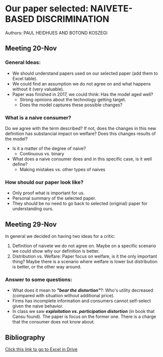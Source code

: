 # Our paper selected: NAIVETE-BASED DISCRIMINATION
Authors: PAUL HEIDHUES AND BOTOND KOSZEGI

## Meeting 20-Nov
### General Ideas:
- We should understand papers used on our selected paper (add them to Excel table).
- We could find an assumption we do not agree on and what happens without it (very valuable).
- Paper was finished in 2017, we could think: Has the model aged well?
    - Strong opinions about the technology getting target.
    - Does the model captures these possible changes?

### What is a naive consumer?
Do we agree with the term described? If not, does the changes in this new definition has substancial impact on welfare? Does this changes results of the model?

- Is it a matter of the degree of naive?
    - Continuous vs. binary
- What does a naive consumer does and in this specific case, is it well define?
    - Making mistakes vs. other types of naives

### How should our paper look like?
- Only proof what is important for us.
- Personal summary of the selected paper.
- They should be no need to go back to selected (original) paper for understanding ours.

## Meeting 29-Nov
In general we decided on having two ideas for a critic:
1. Definition of naivete we do not agree on. Maybe on a specific scenario we could show why our definition is better.
2. Distribution vs. Welfare: Paper focus on welfare, is it the only important thing? Maybe there is a scenario where welfare is lower but distribution is better, or the other way around.

### Answer to some questions:
- What does it mean to ***"bear the distortion"***?: Who's utility decreased (compared with situation without additional price).
- Firms has incomplete information and consumers cannot self-select given the naive behavior.
- In class we saw ***exploitation vs. participation distortion*** (in book that Cansu found). The paper is focus on the former one. There is a charge that the consumer does not know about.

## Bibliography
[Click this link to go to Excel in Drive](https://docs.google.com/spreadsheets/d/1aOPF5Z8mdjEfkKPVr64yR9FskIipkz3Kin_ZPNALHds/edit?usp=sharing)
